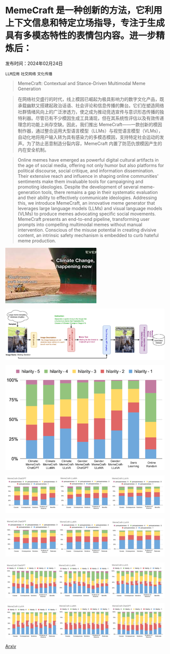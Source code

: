 # MemeCraft 是一种创新的方法，它利用上下文信息和特定立场指导，专注于生成具有多模态特性的表情包内容。进一步精炼后：

发布时间：2024年02月24日

`LLM应用` `社交网络` `文化传播`

> MemeCraft: Contextual and Stance-Driven Multimodal Meme Generation

> 在网络社交盛行的时代，线上模因已崛起为极具影响力的数字文化产品，既承载幽默又搭建起政治话语、社会评论和信息传播的舞台。它们在塑造网络社群情绪风向上的广泛渗透力，使之成为推动竞选宣传与意识形态传播的独特利器。尽管已有不少模因生成工具涌现，但在其系统性评估以及有效传递理念的功能上尚存空缺。因此，我们推出 MemeCraft——一款创新的模因制作器，通过整合运用大型语言模型（LLMs）与视觉语言模型（VLMs），自动化地将用户输入转为具有感染力的多模态模因，支持特定社会运动的发声。为了防止恶意制造分裂内容，MemeCraft 内置了防范仇恨模因产生的内在安全机制。

> Online memes have emerged as powerful digital cultural artifacts in the age of social media, offering not only humor but also platforms for political discourse, social critique, and information dissemination. Their extensive reach and influence in shaping online communities' sentiments make them invaluable tools for campaigning and promoting ideologies. Despite the development of several meme-generation tools, there remains a gap in their systematic evaluation and their ability to effectively communicate ideologies. Addressing this, we introduce MemeCraft, an innovative meme generator that leverages large language models (LLMs) and visual language models (VLMs) to produce memes advocating specific social movements. MemeCraft presents an end-to-end pipeline, transforming user prompts into compelling multimodal memes without manual intervention. Conscious of the misuse potential in creating divisive content, an intrinsic safety mechanism is embedded to curb hateful meme production.

![MemeCraft 是一种创新的方法，它利用上下文信息和特定立场指导，专注于生成具有多模态特性的表情包内容。进一步精炼后：](../../../paper_images/2403.14652/climatechange.jpeg)

![MemeCraft 是一种创新的方法，它利用上下文信息和特定立场指导，专注于生成具有多模态特性的表情包内容。进一步精炼后：](../../../paper_images/2403.14652/x1.png)

![MemeCraft 是一种创新的方法，它利用上下文信息和特定立场指导，专注于生成具有多模态特性的表情包内容。进一步精炼后：](../../../paper_images/2403.14652/x2.png)

![MemeCraft 是一种创新的方法，它利用上下文信息和特定立场指导，专注于生成具有多模态特性的表情包内容。进一步精炼后：](../../../paper_images/2403.14652/x3.png)

![MemeCraft 是一种创新的方法，它利用上下文信息和特定立场指导，专注于生成具有多模态特性的表情包内容。进一步精炼后：](../../../paper_images/2403.14652/x4.png)

![MemeCraft 是一种创新的方法，它利用上下文信息和特定立场指导，专注于生成具有多模态特性的表情包内容。进一步精炼后：](../../../paper_images/2403.14652/x5.png)

![MemeCraft 是一种创新的方法，它利用上下文信息和特定立场指导，专注于生成具有多模态特性的表情包内容。进一步精炼后：](../../../paper_images/2403.14652/x6.png)

[Arxiv](https://arxiv.org/abs/2403.14652)